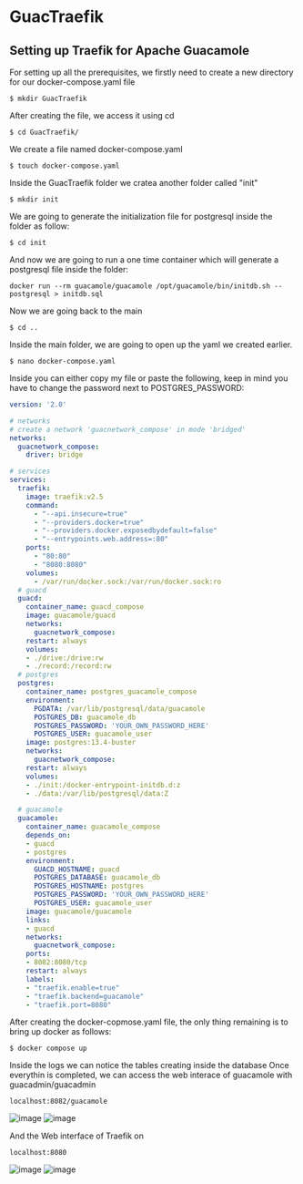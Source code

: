 # GuacTraefik
## Setting up Traefik for Apache Guacamole
For setting up all the prerequisites, we firstly need to create a new directory for our docker-compose.yaml file
```linux
$ mkdir GuacTraefik
```
After creating the file, we access it using cd
```linux
$ cd GuacTraefik/
```
We create a file named docker-compose.yaml
```linux
$ touch docker-compose.yaml
```
Inside the GuacTraefik folder we cratea another folder called "init"
```linux
$ mkdir init
```
We are going to generate the initialization file for postgresql inside the folder as follow:
```linux
$ cd init
```
And now we are going to run a one time container which will generate a postgresql file inside the folder:
```linux
docker run --rm guacamole/guacamole /opt/guacamole/bin/initdb.sh --postgresql > initdb.sql
```
Now we are going back to the main
```linux
$ cd ..
```
Inside the main folder, we are going to open up the yaml we created earlier.
```linux
$ nano docker-compose.yaml
```
Inside you can either copy my file or paste the following, keep in mind you have to change the password next to POSTGRES_PASSWORD:
```yaml
version: '2.0'

# networks
# create a network 'guacnetwork_compose' in mode 'bridged'
networks:
  guacnetwork_compose:
    driver: bridge

# services
services:
  traefik:
    image: traefik:v2.5
    command:
      - "--api.insecure=true"
      - "--providers.docker=true"
      - "--providers.docker.exposedbydefault=false"
      - "--entrypoints.web.address=:80"
    ports:
      - "80:80"
      - "8080:8080"
    volumes:
      - /var/run/docker.sock:/var/run/docker.sock:ro
  # guacd
  guacd:
    container_name: guacd_compose
    image: guacamole/guacd
    networks:
      guacnetwork_compose:
    restart: always
    volumes:
    - ./drive:/drive:rw
    - ./record:/record:rw
  # postgres
  postgres:
    container_name: postgres_guacamole_compose
    environment:
      PGDATA: /var/lib/postgresql/data/guacamole
      POSTGRES_DB: guacamole_db
      POSTGRES_PASSWORD: 'YOUR_OWN_PASSWORD_HERE'
      POSTGRES_USER: guacamole_user
    image: postgres:13.4-buster
    networks:
      guacnetwork_compose:
    restart: always
    volumes:
    - ./init:/docker-entrypoint-initdb.d:z
    - ./data:/var/lib/postgresql/data:Z

  # guacamole
  guacamole:
    container_name: guacamole_compose
    depends_on:
    - guacd
    - postgres
    environment:
      GUACD_HOSTNAME: guacd
      POSTGRES_DATABASE: guacamole_db
      POSTGRES_HOSTNAME: postgres
      POSTGRES_PASSWORD: 'YOUR_OWN_PASSWORD_HERE'
      POSTGRES_USER: guacamole_user
    image: guacamole/guacamole
    links:
    - guacd
    networks:
      guacnetwork_compose:
    ports:
    - 8082:8080/tcp
    restart: always
    labels:
    - "traefik.enable=true"
    - "traefik.backend=guacamole"
    - "traefik.port=8080"
```
After creating the docker-copmose.yaml file, the only thing remaining is to bring up docker as follows:
```linux
$ docker compose up
```
Inside the logs we can notice the tables creating inside the database
Once everythin is completed, we can access the web interace of guacamole with guacadmin/guacadmin
```url
localhost:8082/guacamole
```
![image](https://github.com/IDC26/GuacTraefik/assets/94365562/41183176-985f-43db-bdcd-c181dcfc7e59)
![image](https://github.com/IDC26/GuacTraefik/assets/94365562/52da2c9d-52a9-4830-8f10-4527dc831b8c)

And the Web interface of Traefik on
```url
localhost:8080
```
![image](https://github.com/IDC26/GuacTraefik/assets/94365562/5dc03c61-9ba1-4966-ac63-11c85336ec91)
![image](https://github.com/IDC26/GuacTraefik/assets/94365562/f270ac15-a352-455e-9a11-077215169e55)
